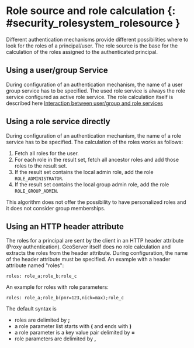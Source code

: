 # Role source and role calculation {: #security_rolesystem_rolesource }

Different authentication mechanisms provide different possibilities where to look for the roles of a principal/user. The role source is the base for the calculation of the roles assigned to the authenticated principal.

## Using a user/group Service

During configuration of an authentication mechanism, the name of a user group service has to be specified. The used role service is always the role service configured as active role service. The role calculation itself is described here [Interaction between user/group and role services](interaction.md)

## Using a role service directly

During configuration of an authentication mechanism, the name of a role service has to be specified. The calculation of the roles works as follows:

1.  Fetch all roles for the user.
2.  For each role in the result set, fetch all ancestor roles and add those roles to the result set.
3.  If the result set contains the local admin role, add the role `ROLE_ADMINISTRATOR`.
4.  If the result set contains the local group admin role, add the role `ROLE_GROUP_ADMIN`.

This algorithm does not offer the possibility to have personalized roles and it does not consider group memberships.

## Using an HTTP header attribute

The roles for a principal are sent by the client in an HTTP header attribute (Proxy authentication). GeoServer itself does no role calculation and extracts the roles from the header attribute. During configuration, the name of the header attribute must be specified. An example with a header attribute named "roles":

    roles: role_a;role_b;role_c

An example for roles with role parameters:

    roles: role_a;role_b(pnr=123,nick=max);role_c

The default syntax is

-   roles are delimited by **;**
-   a role parameter list starts with **(** and ends with **)**
-   a role parameter is a key value pair delimited by **=**
-   role parameters are delimited by **,**
